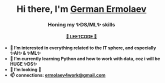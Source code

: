 <h1 align="center">Hi there, I'm <a href="https://www.linkedin.com/in/fful/" target="_blank">German Ermolaev</a> </h1>
<h3 align="center">Honing my ✨DS/ML✨ skills</h3>
<h4 align="center"><a href="https://leetcode.com/Fful/" target="_blank">🚀 LEETCODE 🚀</a> <h4>

- 👀 I’m interested in everything related to the IT sphere, and especially ✨AI✨ & ✨ML✨
- 🌱 I’m currently learning Python and how to work with data, coz i will be HUGE ✨DS✨
- 💞️ I’m looking 👀
- 📫 connections: ermolaev4work@gmail.com

<!---
Fful/Fful is a ✨ special ✨ repository because its `README.md` (this file) appears on your GitHub profile.
You can click the Preview link to take a look at your changes.
--->
